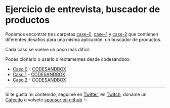 # Ejercicio de entrevista, buscador de productos

Podemos encontrar tres carpetas [case-0](./case-0), [case-1](./case-1) y [case-2](./case-2) que contienen diferentes desafíos para una misma aplicación, un buscador de productos.

Cada caso se vuelve un poco más difícil.

Podés clonarlo o usarlo directamentes desde codesandbox:

* [Caso 0](https://github.com/goncy/interview-challenges/tree/main/list-search/case-0) - [CODESANDBOX](https://codesandbox.io/s/github/goncy/interview-challenges/tree/main/list-search/case-0)
* [Caso 1](https://github.com/goncy/interview-challenges/tree/main/list-search/case-1) - [CODESANDBOX](https://codesandbox.io/s/github/goncy/interview-challenges/tree/main/list-search/case-1)
* [Caso 2](https://github.com/goncy/interview-challenges/tree/main/list-search/case-2) - [CODESANDBOX](https://codesandbox.io/s/github/goncy/interview-challenges/tree/main/list-search/case-2)

---
Si te gusta mi contenido, seguime en [Twitter](https://twitter.gonzalopozzo.com), en [Twitch](https://twitch.gonzalopozzo.com), doname un [Cafecito](https://cafecito.gonzalopozzo.com) o volvete [sponsor en github](https://github.com/sponsors/goncy) ✨
